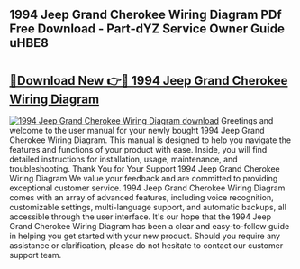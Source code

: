 ## 1994 Jeep Grand Cherokee Wiring Diagram PDf Free Download - Part-dYZ Service Owner Guide uHBE8

# <h2><a href="http://dfsvrp8.blite.top/?on=1994+Jeep+Grand+Cherokee+Wiring+Diagram">🔗Download New 👉🔴 1994 Jeep Grand Cherokee Wiring Diagram</a></h2>

[![1994 Jeep Grand Cherokee Wiring Diagram download](https://i.imgur.com/lujVjoI.png)](http://dfsvrp8.blite.top/?on=1994+Jeep+Grand+Cherokee+Wiring+Diagram)
Greetings and welcome to the user manual for your newly bought 1994 Jeep Grand Cherokee Wiring Diagram. This manual is designed to help you navigate the features and functions of your product with ease. Inside, you will find detailed instructions for installation, usage, maintenance, and troubleshooting. Thank You for Your Support 1994 Jeep Grand Cherokee Wiring Diagram We value your feedback and are committed to providing exceptional customer service. 1994 Jeep Grand Cherokee Wiring Diagram comes with an array of advanced features, including voice recognition, customizable settings, multi-language support, and automatic backups, all accessible through the user interface. It's our hope that the 1994 Jeep Grand Cherokee Wiring Diagram has been a clear and easy-to-follow guide in helping you get started with your new product. Should you require any assistance or clarification, please do not hesitate to contact our customer support team.
